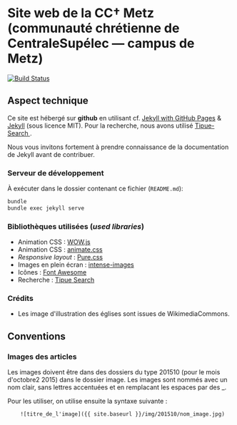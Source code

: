 # Site web de la CC† Metz (communauté chrétienne de CentraleSupélec — campus de Metz)

[![Build Status](https://travis-ci.org/cccroix/cccroix.github.io.svg)](https://travis-ci.org/cccroix/cccroix.github.io)


## Aspect technique

Ce site est hébergé sur **github** en utilisant cf. [Jekyll with GitHub Pages](https://help.github.com/articles/using-jekyll-with-pages/) & [Jekyll](http://jekyllrb.com/docs/home/) (sous licence MIT). Pour la recherche, nous avons utilisé [Tipue-Search
](https://github.com/Tipue/Tipue-Search).

Nous vous invitons fortement à prendre connaissance de la documentation de Jekyll avant de contribuer.

### Serveur de développement

À exécuter dans le dossier contenant ce fichier (`README.md`):
```sh
bundle
bundle exec jekyll serve
```

### Bibliothèques utilisées (*used libraries*)

- Animation CSS : [WOW.js](https://github.com/matthieua/WOW)
- Animation CSS : [animate.css](https://github.com/daneden/animate.css)
- *Responsive layout* : [Pure.css](http://purecss.io/)
- Images en plein écran : [intense-images](https://github.com/tholman/intense-images)
- Icônes : [Font Awesome](http://fontawesome.io/)
- Recherche : [Tipue Search](https://github.com/Tipue/Tipue-Search)

### Crédits

- Les image d'illustration des églises sont issues de WikimediaCommons.

## Conventions

### Images des articles
Les images doivent être dans des dossiers du type 201510 (pour le mois d'octobre2 2015) dans le dossier image. Les images sont nommés avec un nom clair, sans lettres accentuées et en remplacant les espaces par des _.

Pour les utiliser, on utilise ensuite la syntaxe suivante :
````
    ![titre_de_l'image]({{ site.baseurl }}/img/201510/nom_image.jpg)
````
